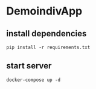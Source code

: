 # DemoindivApp

## install dependencies
```shell
pip install -r requirements.txt
```

## start server
```shell
docker-compose up -d
```
